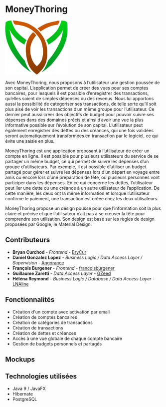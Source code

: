# MoneyThoring

<img src="/Doc/Divers/Logo.png" width="200px">

Avec  MoneyThoring,  nous  proposons  à  l’utilisateur  une  gestion  poussée  de  son  capital. L’application permet de créer des vues pour ses comptes bancaires, pour lesquels il est possible d’enregistrer des transactions, qu’elles soient de simples dépenses ou des revenus. Nous lui apportons aussi la possibilité de catégoriser ses transactions, de telle sorte qu’il soit plus aisé de voir les transactions d’un même groupe pour l’utilisateur. Ce dernier peut aussi créer des objectifs de budget pour pouvoir suivre ses dépenses dans des domaines précis et ainsi d’avoir une vue la plus informative possible sur l’évolution de son capital. L’utilisateur peut également enregistrer des dettes ou des créances, qui une fois validées seront automatiquement transformées en transaction par le logiciel, ce qui évite une saisie en plus. 

MoneyThoring est une application proposant à l’utilisateur de créer un compte en ligne. Il est possible pour plusieurs utilisateurs  du  service  de  se  partager  un  même budget, ce qui permet de suivre les dépenses d’un groupe d’utilisateurs. Par exemple, il est possible d’utiliser un budget partagé pour gérer et suivre les dépenses lors d’un départ en voyage  entre  amis  ou  encore  lors  d’une  préparation  de  fête,  où  plusieurs  personnes  vont participer dans les dépenses. En ce qui concerne les dettes, l’utilisateur peut lier une dette ou une créance à un autre utilisateur de l’application. De cette manière, les deux ont  la  même  information  et  lorsque  l’utilisateur  confirme  le  paiement,  une  transaction  est créée chez les deux utilisateurs. 

MoneyThoring propose un design poussé pour que l’information soit la plus claire et précise et que l’utilisateur n’ait pas à se creuser la tête pour comprendre son utilisation. Son design est basé sur les règles de design proposées par Google, le Material Design. 

## Contributeurs

* **Bryan Curchod** - *Frontend* - [BryCur](https://github.com/BryCur)
* **Daniel Gonzalez Lopez** - *Business Logic / Data Access Layer / Supervision* - [Angorance](https://github.com/Angorance)
* **François Burgener** - *Frontend* - [francoisburgener](https://github.com/francoisburgener)
* **Guillaume Zaretti** - *Data Access Layer* - [GZeed](https://github.com/GZeed)
* **Héléna Reymond** - *Business Logic / Database / Data Access Layer* - [LNAline](https://github.com/LNAline)

## Fonctionnalités

* Création d'un compte avec activation par email
* Création de comptes bancaires
* Création de catégories de transactions
* Création de transactions
* Création de dettes et créances
* Accès à une vue globale de chaque compte bancaire
* Gestion de budgets personnels et partagés

## Mockups


## Technologies utilisées

* Java 9 / JavaFX
* Hibernate
* PostgreSQL
